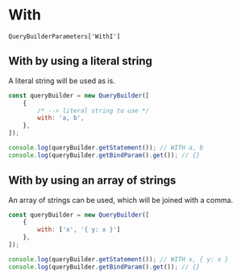 # With
`QueryBuilderParameters['WithI']`

## With by using a literal string
A literal string will be used as is.

```js
const queryBuilder = new QueryBuilder([
    {
        /* --> literal string to use */
        with: 'a, b',
    },
]);

console.log(queryBuilder.getStatement()); // WITH a, b
console.log(queryBuilder.getBindParam().get()); // {}
```

## With by using an array of strings
An array of strings can be used, which will be joined with a comma.

```js
const queryBuilder = new QueryBuilder([
    {
        with: ['x', '{ y: x }']
    },
]);

console.log(queryBuilder.getStatement()); // WITH x, { y: x }
console.log(queryBuilder.getBindParam().get()); // {}
```
